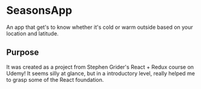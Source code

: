 # SeasonsApp
An app that get's to know whether it's cold or warm outside based on your location and latitude.

## Purpose
It was created as a project from Stephen Grider's React + Redux course on Udemy!
It seems silly at glance, but in a introductory level, really helped me to grasp some of the React foundation. 


